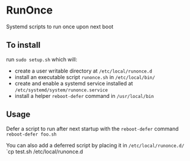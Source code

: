 # RunOnce
Systemd scripts to run once upon next boot


## To install 
run `sudo setup.sh` which will:
- create a user writable directory at `/etc/local/runonce.d`
- install an executable script `runonce.sh` in `/etc/local/bin/`
- create and enable a systemd service installed at `/etc/systemd/system/runonce.service`
- install a helper `reboot-defer` command in `/usr/local/bin`

## Usage
Defer a script to run after next startup with the `reboot-defer` command
`reboot-defer foo.sh`

You can also add a deferred script by placing it in `/etc/local/runonce.d/`
`cp test.sh /etc/local/runonce.d
